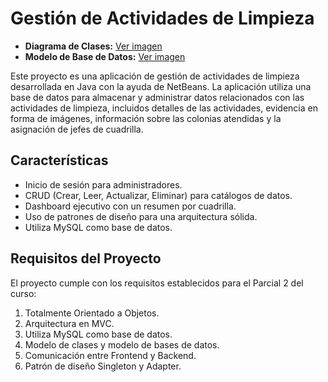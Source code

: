 # Gestión de Actividades de Limpieza

- **Diagrama de Clases:** [Ver imagen](https://drive.google.com/file/d/1NbJS0wnx4NX8X3u0_BNAx_KnQbvlfODq/view)
- **Modelo de Base de Datos:** [Ver imagen](URL_DEL_MODELO_DE_BASE_DE_DATOS)

Este proyecto es una aplicación de gestión de actividades de limpieza desarrollada en Java con la ayuda de NetBeans. La aplicación utiliza una base de datos para almacenar y administrar datos relacionados con las actividades de limpieza, incluidos detalles de las actividades, evidencia en forma de imágenes, información sobre las colonias atendidas y la asignación de jefes de cuadrilla.

## Características
- Inicio de sesión para administradores.
- CRUD (Crear, Leer, Actualizar, Eliminar) para catálogos de datos.
- Dashboard ejecutivo con un resumen por cuadrilla.
- Uso de patrones de diseño para una arquitectura sólida.
- Utiliza MySQL como base de datos.

## Requisitos del Proyecto
El proyecto cumple con los requisitos establecidos para el Parcial 2 del curso:

1. Totalmente Orientado a Objetos.
2. Arquitectura en MVC.
3. Utiliza MySQL como base de datos.
4. Modelo de clases y modelo de bases de datos.
5. Comunicación entre Frontend y Backend.
6. Patrón de diseño Singleton y Adapter.



